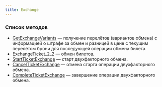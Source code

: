 ```yaml
---
title: Exchange
---
```


### Список методов


- [GetExchangeVariants](/avia/request/getexchangevariants) — получение перелётов (вариантов обмена) с информацией о штрафе за обмен и разницей в цене с текущим перелётом брони для последующей операции обмена билета.
- [ExchangeTicket_2_2](/avia/request/exchangeticket) — обмен билетов.
- [StartTicketExchange](/avia/request/startticketexchange) — старт двухфакторного обмена.
- [CancelTicketExchange](/avia/request/cancelticketexchange) — отмена старта операции двухфакторного обмена.
- [CompleteTicketExchange](/avia/request/completeticketexchange) — завершение операции двухфакторного обмена.